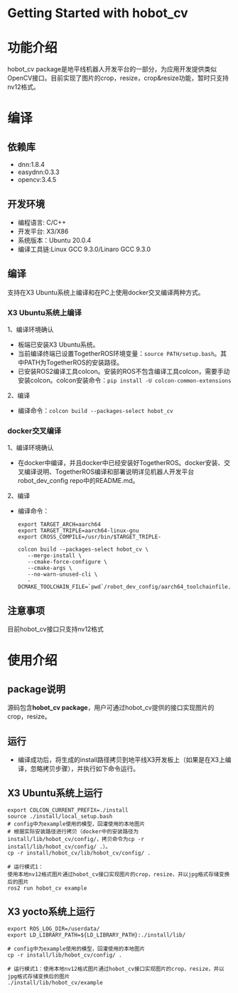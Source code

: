 Getting Started with hobot_cv
=======

# 功能介绍

hobot_cv package是地平线机器人开发平台的一部分，为应用开发提供类似OpenCV接口。目前实现了图片的crop，resize，crop&resize功能，暂时只支持nv12格式。

# 编译

## 依赖库

- dnn:1.8.4
- easydnn:0.3.3
- opencv:3.4.5

## 开发环境

- 编程语言: C/C++
- 开发平台: X3/X86
- 系统版本：Ubuntu 20.0.4
- 编译工具链:Linux GCC 9.3.0/Linaro GCC 9.3.0

## 编译

支持在X3 Ubuntu系统上编译和在PC上使用docker交叉编译两种方式。

### X3 Ubuntu系统上编译

1、编译环境确认

- 板端已安装X3 Ubuntu系统。
- 当前编译终端已设置TogetherROS环境变量：`source PATH/setup.bash`。其中PATH为TogetherROS的安装路径。
- 已安装ROS2编译工具colcon。安装的ROS不包含编译工具colcon，需要手动安装colcon。colcon安装命令：`pip install -U colcon-common-extensions`

2、编译

- 编译命令：`colcon build --packages-select hobot_cv`

### docker交叉编译

1、编译环境确认

- 在docker中编译，并且docker中已经安装好TogetherROS。docker安装、交叉编译说明、TogetherROS编译和部署说明详见机器人开发平台robot_dev_config repo中的README.md。

2、编译

- 编译命令：

  ```
  export TARGET_ARCH=aarch64
  export TARGET_TRIPLE=aarch64-linux-gnu
  export CROSS_COMPILE=/usr/bin/$TARGET_TRIPLE-

  colcon build --packages-select hobot_cv \
     --merge-install \
     --cmake-force-configure \
     --cmake-args \
     --no-warn-unused-cli \
     -DCMAKE_TOOLCHAIN_FILE=`pwd`/robot_dev_config/aarch64_toolchainfile.cmake
  ```

## 注意事项
  目前hobot_cv接口只支持nv12格式

# 使用介绍

## package说明
  源码包含**hobot_cv package**，用户可通过hobot_cv提供的接口实现图片的crop，resize。

## 运行
- 编译成功后，将生成的install路径拷贝到地平线X3开发板上（如果是在X3上编译，忽略拷贝步骤），并执行如下命令运行。

## X3 Ubuntu系统上运行

```
export COLCON_CURRENT_PREFIX=./install
source ./install/local_setup.bash
# config中为example使用的模型，回灌使用的本地图片
# 根据实际安装路径进行拷贝（docker中的安装路径为install/lib/hobot_cv/config/，拷贝命令为cp -r install/lib/hobot_cv/config/ .）。
cp -r install/hobot_cv/lib/hobot_cv/config/ .

# 运行模式1：
使用本地nv12格式图片通过hobot_cv接口实现图片的crop，resize，并以jpg格式存储变换后的图片
ros2 run hobot_cv example
```

## X3 yocto系统上运行

```
export ROS_LOG_DIR=/userdata/
export LD_LIBRARY_PATH=${LD_LIBRARY_PATH}:./install/lib/

# config中为example使用的模型，回灌使用的本地图片
cp -r install/lib/hobot_cv/config/ .

# 运行模式1：使用本地nv12格式图片通过hobot_cv接口实现图片的crop，resize，并以jpg格式存储变换后的图片
./install/lib/hobot_cv/example

```
